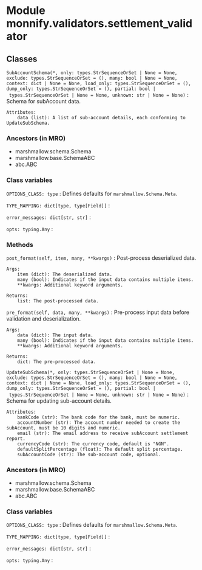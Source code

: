 Module monnify.validators.settlement_validator
==============================================

Classes
-------

`SubAccountSchema(*, only: types.StrSequenceOrSet | None = None, exclude: types.StrSequenceOrSet = (), many: bool | None = None, context: dict | None = None, load_only: types.StrSequenceOrSet = (), dump_only: types.StrSequenceOrSet = (), partial: bool | types.StrSequenceOrSet | None = None, unknown: str | None = None)`
:   Schema for subAccount data.
    
    Attributes:
        data (list): A list of sub-account details, each conforming to UpdateSubSchema.

### Ancestors (in MRO)

* marshmallow.schema.Schema
* marshmallow.base.SchemaABC
* abc.ABC

### Class variables

`OPTIONS_CLASS: type`
:   Defines defaults for `marshmallow.Schema.Meta`.

`TYPE_MAPPING: dict[type, type[Field]]`
:

`error_messages: dict[str, str]`
:

`opts: typing.Any`
:

### Methods

`post_format(self, item, many, **kwargs)`
:   Post-process deserialized data.
    
    Args:
        item (dict): The deserialized data.
        many (bool): Indicates if the input data contains multiple items.
        **kwargs: Additional keyword arguments.
    
    Returns:
        list: The post-processed data.

`pre_format(self, data, many, **kwargs)`
:   Pre-process input data before validation and deserialization.
    
    Args:
        data (dict): The input data.
        many (bool): Indicates if the input data contains multiple items.
        **kwargs: Additional keyword arguments.
    
    Returns:
        dict: The pre-processed data.

`UpdateSubSchema(*, only: types.StrSequenceOrSet | None = None, exclude: types.StrSequenceOrSet = (), many: bool | None = None, context: dict | None = None, load_only: types.StrSequenceOrSet = (), dump_only: types.StrSequenceOrSet = (), partial: bool | types.StrSequenceOrSet | None = None, unknown: str | None = None)`
:   Schema for updating sub-account details.
    
    Attributes:
        bankCode (str): The bank code for the bank, must be numeric.
        accountNumber (str): The account number needed to create the subAccount, must be 10 digits and numeric.
        email (str): The email address to receive subAccount settlement report.
        currencyCode (str): The currency code, default is "NGN".
        defaultSplitPercentage (float): The default split percentage.
        subAccountCode (str): The sub-account code, optional.

  ### Ancestors (in MRO)

  * marshmallow.schema.Schema
  * marshmallow.base.SchemaABC
  * abc.ABC

  ### Class variables

  `OPTIONS_CLASS: type`
  :   Defines defaults for `marshmallow.Schema.Meta`.

  `TYPE_MAPPING: dict[type, type[Field]]`
  :

  `error_messages: dict[str, str]`
  :

  `opts: typing.Any`
  :